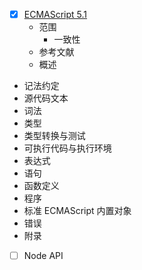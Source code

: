 * [x]   [ECMAScript 5.1](http://yanhaijing.com/es5)
      * 范围
         * 一致性
	* 参考文献
	* 概述
   * 记法约定
   * 源代码文本
   * 词法
   * 类型
   * 类型转换与测试
   * 可执行代码与执行环境
   * 表达式
   * 语句
   * 函数定义
   * 程序
   * 标准 ECMAScript 内置对象
   * 错误
   * 附录
* [ ] Node API

